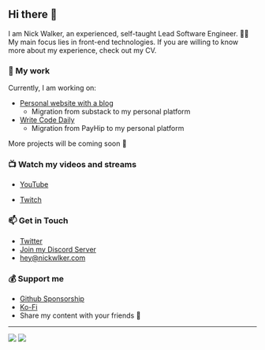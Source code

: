## Hi there 👋

I am Nick Walker, an experienced, self-taught Lead Software Engineer. 👨‍💻
My main focus lies in front-end technologies.
If you are willing to know more about my experience, check out my CV.


### 🚀 My work
Currently, I am working on:
- [Personal website with a blog](https://nickwlker.com/)
  - Migration from substack to my personal platform
- [Write Code Daily](https://writecodedaily.com/)
  - Migration from PayHip to my personal platform

More projects will be coming soon 🦾

### 📺 Watch my videos and streams
- [YouTube](https://www.youtube.com/@nickwlker)
* [Twitch](https://www.twitch.tv/nickwlker)

### 📫 Get in Touch
- [Twitter](https://x.com/nickwlker)
- [Join my Discord Server](https://discord.gg/qb7AHbCC)
- [hey@nickwlker.com](mailto:hey@nickwlker.com)

### 💰 Support me
- [Github Sponsorship](https://github.com/sponsors/nickwlker)
- [Ko-Fi](https://ko-fi.com/nickwlker)
- Share my content with your friends 🙏

---
<a href="https://discord.gg/qb7AHbCC"><img src="https://img.shields.io/discord/1134603812984869005?color=007DFF&label=Discord"></a>
<img src="https://komarev.com/ghpvc/?username=nickwlker&color=5BBF0F&label=Profile%20Views">
